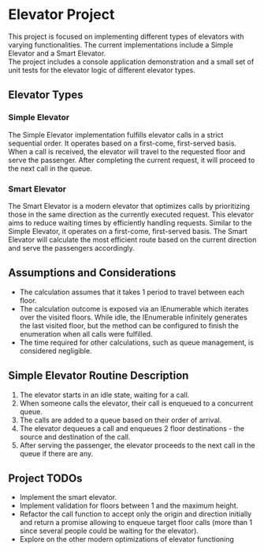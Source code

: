 # Elevator Project

This project is focused on implementing different types of elevators with varying functionalities. The current implementations include a Simple Elevator and a Smart Elevator.  
The project includes a console application demonstration and a small set of unit tests for the elevator logic of different elevator types.

## Elevator Types

### Simple Elevator

The Simple Elevator implementation fulfills elevator calls in a strict sequential order. It operates based on a first-come, first-served basis. When a call is received, the elevator will travel to the requested floor and serve the passenger. After completing the current request, it will proceed to the next call in the queue.

### Smart Elevator

The Smart Elevator is a modern elevator that optimizes calls by prioritizing those in the same direction as the currently executed request. This elevator aims to reduce waiting times by efficiently handling requests. Similar to the Simple Elevator, it operates on a first-come, first-served basis. The Smart Elevator will calculate the most efficient route based on the current direction and serve the passengers accordingly.

## Assumptions and Considerations

- The calculation assumes that it takes 1 period to travel between each floor.
- The calculation outcome is exposed via an IEnumerable which iterates over the visited floors. While idle, the IEnumerable infinitely generates the last visited floor, but the method can be configured to finish the enumeration when all calls were fulfilled.
- The time required for other calculations, such as queue management, is considered negligible.

## Simple Elevator Routine Description

1. The elevator starts in an idle state, waiting for a call.
2. When someone calls the elevator, their call is enqueued to a concurrent queue.
3. The calls are added to a queue based on their order of arrival.
4. The elevator dequeues a call and enqueues 2 floor destinations - the source and destination of the call.
5. After serving the passenger, the elevator proceeds to the next call in the queue if there are any.

## Project TODOs

- Implement the smart elevator.
- Implement validation for floors between 1 and the maximum height.
- Refactor the call function to accept only the origin and direction initially and return a promise allowing to enqueue target floor calls (more than 1 since several people could be waiting for the elevator).
- Explore on the other modern optimizations of elevator functioning
